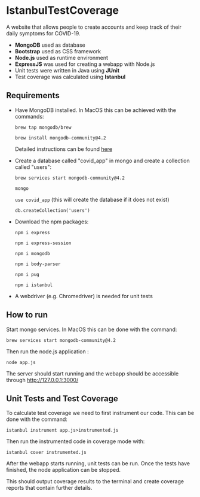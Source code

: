 
# IstanbulTestCoverage
A website that allows people to create accounts and keep track of their daily symptoms for COVID-19.  
- **MongoDB** used as database
- **Bootstrap** used as CSS framework
- **Node.js** used as runtime environment
- **ExpressJS** was used for creating a webapp with Node.js
- Unit tests were written in Java using **JUnit**
- Test coverage was calculated using **Istanbul**

## Requirements
- Have MongoDB installed. In MacOS this can be achieved with the commands: 

    `brew tap mongodb/brew`

    `brew install mongodb-community@4.2`

    Detailed instructions can be found [here](https://docs.mongodb.com/manual/administration/install-community/)

- Create a database called "covid_app" in mongo and create a collection called "users":

    `brew services start mongodb-community@4.2` 

    `mongo`

    `use covid_app` (this will create the database if it does not exist)

    `db.createCollection('users')`

- Download the npm packages:

    `npm i express`

    `npm i express-session`

    `npm i mongodb`

    `npm i body-parser`

    `npm i pug`

    `npm i istanbul`

- A webdriver (e.g. Chromedriver) is needed for unit tests 

## How to run

Start mongo services. In MacOS this can be done with the command:

`brew services start mongodb-community@4.2`

Then run the node.js application : 

`node app.js`

The server should start running and the webapp should be accessible through http://127.0.0.1:3000/

## Unit Tests and Test Coverage
 
 To calculate test coverage we need to first instrument our code. This can be done with the command:

`istanbul instrument app.js>instrumented.js`

Then run the instrumented code in coverage mode with: 

`istanbul cover instrumented.js`

After the webapp starts running, unit tests can be run. Once the tests have finished, the node application can be stopped. 

This should output coverage results to the terminal and create coverage reports that contain further details.

